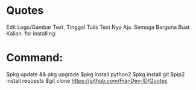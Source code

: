 # Quotes
Edit Logo/Gambar Text, Tinggal Tulis Text Nya Aja. Semoga Berguna Buat Kalian.
for installing:

# Command:
$pkg update && pkg upgrade
$pkg install python2
$pkg install git
$pip2 install requests
$git clone https://github.com/FranDev-ID/Quotes
